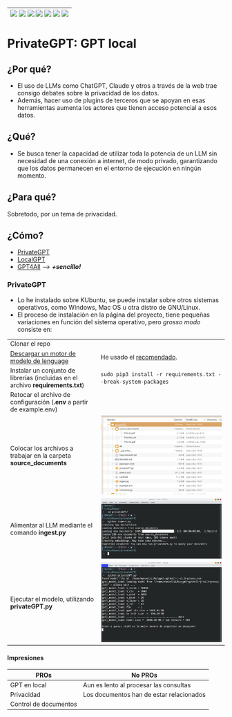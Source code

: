 <div align=right>

|[![](https://img.shields.io/badge/-Inicio-FFF?style=flat&logo=Emlakjet&logoColor=black)](/README.md) [![](https://img.shields.io/badge/-Introducción-FFF?style=flat)](/documentos/intro.md) [![](https://img.shields.io/badge/-Panorámica-FFF?style=flat)](/documentos/panorámica.md) [![](https://img.shields.io/badge/-Prompts-FFF?style=flat)](/documentos/prompts/README.md) [![](https://img.shields.io/badge/-Ingeniería_de_prompts-FFF?style=flat)](/documentos/ingenieriaDePrompts/README.md) [![](https://img.shields.io/badge/-Patrones-FFF?style=flat)](/documentos/ingenieriaDePrompts/patrones/README.md) [![](https://img.shields.io/badge/-Casos_de_uso-FFF?style=flat)](/documentos/casosDeUso/README.md)|
|-|

</div>

# PrivateGPT: GPT local

## ¿Por qué?

- El uso de LLMs como ChatGPT, Claude y otros a través de la web trae consigo debates sobre la privacidad de los datos.
- Además, hacer uso de plugins de terceros que se apoyan en esas herramientas aumenta los actores que tienen acceso potencial a esos datos.

## ¿Qué?

- Se busca tener la capacidad de utilizar toda la potencia de un LLM sin necesidad de una conexión a internet, de modo privado, garantizando que los datos permanecen en el entorno de ejecución en ningún momento.

## ¿Para qué?

Sobretodo, por un tema de privacidad.

## ¿Cómo?

- [PrivateGPT](https://github.com/imartinez/privateGPT/tree/main)
- [LocalGPT](https://github.com/PromtEngineer/localGPT)
- [GPT4All](https://gpt4all.io/index.html) --> ***+sencillo!***

### PrivateGPT

- Lo he instalado sobre KUbuntu, se puede instalar sobre otros sistemas operativos, como Windows, Mac OS u otra distro de GNU/Linux. 
- El proceso de instalación en la página del proyecto, tiene pequeñas variaciones en función del sistema operativo, pero *grosso modo* consiste en: 

| | |
|-|-|
|Clonar el repo|
|[Descargar un motor de modelo de lenguage](https://gpt4all.io/index.html)|He usado el [recomendado](https://gpt4all.io/models/ggml-gpt4all-j-v1.3-groovy.bin).
|Instalar un conjunto de librerías (incluidas en el archivo **requirements.txt**)|```sudo pip3 install -r requirements.txt --break-system-packages```
|Retocar el archivo de configuración (**.env** a partir de example.env)|
|Colocar los archivos a trabajar en la carpeta **source_documents**|![](/documentos/imagenes/privateGPT_files.png)
|Alimentar al LLM mediante el comando **ingest.py**|![](/documentos/imagenes/privateGPT_ingest.py.png)
Ejecutar el modelo, utilizando **privateGPT.py**|![](/documentos/imagenes/privateGPT_query001.png)

#### Impresiones

|PROs|No PROs|
|-|-|
GPT en local|Aun es lento al procesar las consultas
Privacidad|Los documentos han de estar relacionados
Control de documentos|
